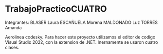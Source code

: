 # TrabajoPracticoCUATRO
Integrantes:
BLASER Laura
ESCAÑUELA Morena
MALDONADO Luz
TORRES Amanda

Aerolinea codesky.
Para hacer este proyecto utilizamos el editor de codigo Visual Studio 2022, con la extension de .NET.
Inernamente se usaron cuatro clases. 
